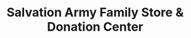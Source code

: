 ---
title: "Salvation Army Family Store & Donation Center"
url: /strongsville/salvation-army-family-store-und-donation-center/
shop: Gebrauchtwaren
---